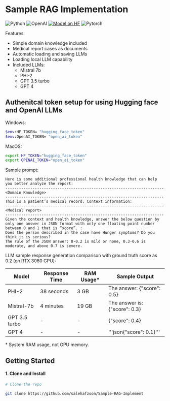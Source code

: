 # Sample RAG Implementation
![Python](https://img.shields.io/badge/Python-Compatible-green.svg)
![OpenAI](https://img.shields.io/badge/OpenAI-412991.svg?style=flat-square&logo=OpenAI&logoColor=white")
[![Model on HF](https://huggingface.co/datasets/huggingface/badges/resolve/main/model-on-hf-md.svg)](https://huggingface.co/models)
![Pytorch](https://img.shields.io/badge/PyTorch-EE4C2C?style=for-the-badge&logo=pytorch&logoColor=white)


  
Features:
- Simple domain knowledge included
- Medical report cases as documents
- Automatic loading and saving LLMs
- Loading local LLM capability
- Included LLMs:
  - Mistral 7b
  - PHI-2
  - GPT 3.5 turbo
  - GPT 4


## Authenitcal token setup for using Hugging face and OpenAI LLMs
Windows:
```bash
$env:HF_TOKEN= "hugging_face_token"
$env:OpenAI_TOKEN= "open_ai_token"
```
MacOS:
```bash
export HF_TOKEN="hugging_face_token"
export OPENAI_TOKEN="open_ai_token"
```
Sample prompt:
```
Here is some additional professional health knowledge that can help you better analyze the report:
----------------------------------------------------------------------
<Domain Knowledge>
----------------------------------------------------------------------
This is a patient’s medical record. Context information:
----------------------------------------------------------------------
<Medical report>
----------------------------------------------------------------------
Given the context and health knowledge, answer the below question by only one answer in JSON format with only one floating point number between 0 and 1 that is “score”. :
Does the person described in the case have Hunger symptoms? Do you think it is serious?
The rule of the JSON answer: 0-0.2 is mild or none, 0.3-0.6 is moderate, and above 0.7 is severe.

```
LLM sample response generation comparison with ground truth score as 0.2 (on RTX 3060 GPU):

| Model      | Response Time  | RAM Usage* | Sample Output                      |
|------------|------------|-----------|------------------------------------|
| PHI-2      | 38 seconds | 3 GB      | The answer: {"score": 0.5} |
| Mistral-7b | 4 minutes  | 19 GB     | The answer is: {"score": 0.3} |
| GPT 3.5 turbo | -          | -         | {"score": 0.4} |
| GPT 4      | -          | -         | '''json{"score": 0.1}''' |

\* System RAM usage, not GPU memory.

## Getting Started

#### 1. Clone and Install

```bash
# Clone the repo

git clone https://github.com/salehafzoon/Sample-RAG-Implement   
```
